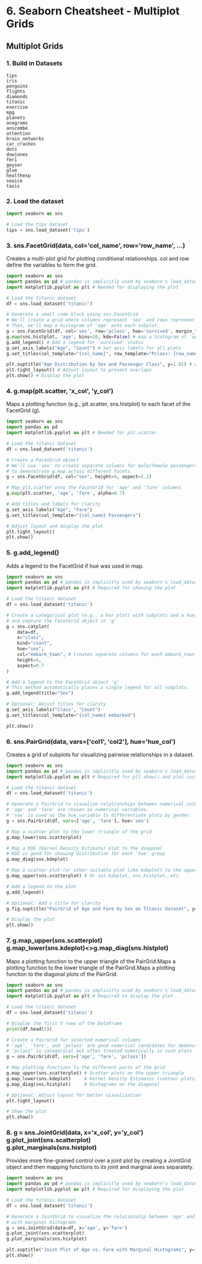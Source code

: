 <div align="left">
  <h1> 6. Seaborn  Cheatsheet - Multiplot Grids

  ## Multiplot Grids

### 1. Build in Datasets

```shell
tips
iris
penguins
flights
diamonds
titanic
exercise
mpg
planets
anagrams
anscombe
attention
brain_networks
car_crashes
dots
dowjones
fmri
geyser
glue
healthexp
seaice
taxis
```
### 2. Load the dataset

```py
import seaborn as sns

# Load the tips dataset
tips = sns.load_dataset('tips')
```

### 3. sns.FacetGrid(data, col='col_name', row='row_name', ...)
Creates a multi-plot grid for plotting conditional relationships. col and row define the variables to form the grid.

```py
import seaborn as sns
import pandas as pd # pandas is implicitly used by seaborn's load_dataset
import matplotlib.pyplot as plt # Needed for displaying the plot

# Load the titanic dataset
df = sns.load_dataset('titanic')

# Generate a small code block using sns.FacetGrid
# We'll create a grid where columns represent 'sex' and rows represent 'pclass'.
# Then, we'll map a histogram of 'age' onto each subplot.
g = sns.FacetGrid(df, col='sex', row='pclass', hue='survived', margin_titles=True, height=2.5, aspect=1.2)
g.map(sns.histplot, 'age', bins=10, kde=False) # map a histogram of 'age'
g.add_legend() # Add a legend for 'survived' status
g.set_axis_labels("Age", "Count") # Set axis labels for all plots
g.set_titles(col_template="{col_name}", row_template="Pclass: {row_name}") # Set clearer titles for rows/cols

plt.suptitle("Age Distribution by Sex and Passenger Class", y=1.02) # Add a main title for the entire grid
plt.tight_layout() # Adjust layout to prevent overlaps
plt.show() # Display the plot
```
### 4. g.map(plt.scatter, 'x_col', 'y_col')
Maps a plotting function (e.g., plt.scatter, sns.histplot) to each facet of the FacetGrid (g).

```py
import seaborn as sns
import pandas as pd
import matplotlib.pyplot as plt # Needed for plt.scatter

# Load the titanic dataset
df = sns.load_dataset('titanic')

# Create a FacetGrid object
# We'll use 'sex' to create separate columns for male/female passengers
# to demonstrate g.map across different facets.
g = sns.FacetGrid(df, col="sex", height=4, aspect=1.2)

# Map plt.scatter onto the FacetGrid for 'age' and 'fare' columns
g.map(plt.scatter, 'age', 'fare', alpha=0.7)

# Add titles and labels for clarity
g.set_axis_labels("Age", "Fare")
g.set_titles(col_template="{col_name} Passengers")

# Adjust layout and display the plot
plt.tight_layout()
plt.show()
```

### 5. g.add_legend()
Adds a legend to the FacetGrid if hue was used in map.

```py
import seaborn as sns
import pandas as pd # pandas is implicitly used by seaborn's load_dataset
import matplotlib.pyplot as plt # Required for showing the plot

# Load the titanic dataset
df = sns.load_dataset('titanic')

# Create a categorical plot (e.g., a bar plot) with subplots and a hue,
# and capture the FacetGrid object in 'g'
g = sns.catplot(
    data=df,
    x="class",
    kind="count",
    hue="sex",
    col="embark_town", # Creates separate columns for each embark_town
    height=4,
    aspect=0.7
)

# Add a legend to the FacetGrid object 'g'
# This method automatically places a single legend for all subplots.
g.add_legend(title="Sex")

# Optional: Adjust titles for clarity
g.set_axis_labels("Class", "Count")
g.set_titles(col_template="{col_name} embarked")

plt.show()
```

### 6. sns.PairGrid(data, vars=['col1', 'col2'], hue='hue_col')
Creates a grid of subplots for visualizing pairwise relationships in a dataset.

```py
import seaborn as sns
import pandas as pd # pandas is implicitly used by seaborn's load_dataset
import matplotlib.pyplot as plt # Required for plt.show() and plot customizations

# Load the titanic dataset
df = sns.load_dataset('titanic')

# Generate a PairGrid to visualize relationships between numerical columns
# 'age' and 'fare' are chosen as numerical variables.
# 'sex' is used as the hue variable to differentiate plots by gender.
g = sns.PairGrid(df, vars=['age', 'fare'], hue='sex')

# Map a scatter plot to the lower triangle of the grid
g.map_lower(sns.scatterplot)

# Map a KDE (Kernel Density Estimate) plot to the diagonal
# KDE is good for showing distribution for each 'hue' group
g.map_diag(sns.kdeplot)

# Map a scatter plot (or other suitable plot like kdeplot) to the upper triangle
g.map_upper(sns.scatterplot) # Or sns.kdeplot, sns.histplot, etc.

# Add a legend to the plot
g.add_legend()

# Optional: Add a title for clarity
g.fig.suptitle("PairGrid of Age and Fare by Sex on Titanic Dataset", y=1.02) # y adjusts title position

# Display the plot
plt.show()
```

### 7. g.map_upper(sns.scatterplot)<br>g.map_lower(sns.kdeplot)<>g.map_diag(sns.histplot)
Maps a plotting function to the upper triangle of the PairGrid.Maps a plotting function to the lower triangle of the PairGrid.Maps a plotting function to the diagonal plots of the PairGrid.

```py
import seaborn as sns
import pandas as pd # pandas is implicitly used by seaborn's load_dataset
import matplotlib.pyplot as plt # Required to display the plot

# Load the titanic dataset
df = sns.load_dataset('titanic')

# Display the first 5 rows of the DataFrame
print(df.head(5))

# Create a PairGrid for selected numerical columns
# 'age', 'fare', and 'pclass' are good numerical candidates for demonstration
# 'pclass' is categorical but often treated numerically in such plots
g = sns.PairGrid(df, vars=['age', 'fare', 'pclass'])

# Map plotting functions to the different parts of the grid
g.map_upper(sns.scatterplot) # Scatter plots on the upper triangle
g.map_lower(sns.kdeplot)     # Kernel Density Estimates (contour plots) on the lower triangle
g.map_diag(sns.histplot)     # Histograms on the diagonal

# Optional: Adjust layout for better visualization
plt.tight_layout()

# Show the plot
plt.show()
```

### 8. g = sns.JointGrid(data, x='x_col', y='y_col') <br> g.plot_joint(sns.scatterplot)<br> g.plot_marginals(sns.histplot)
Provides more fine-grained control over a joint plot by creating a JointGrid object and then mapping functions to its joint and marginal axes separately.

```py
import seaborn as sns
import pandas as pd # pandas is implicitly used by seaborn's load_dataset
import matplotlib.pyplot as plt # Required for displaying the plot

# Load the titanic dataset
df = sns.load_dataset('titanic')

# Generate a JointGrid to visualize the relationship between 'age' and 'fare'
# with marginal histograms
g = sns.JointGrid(data=df, x='age', y='fare')
g.plot_joint(sns.scatterplot)
g.plot_marginals(sns.histplot)

plt.suptitle("Joint Plot of Age vs. Fare with Marginal Histograms", y=1.02) # Add a title to the figure
plt.show()
```



















